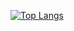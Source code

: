 [![Top Langs](https://github-readme-stats.vercel.app/api/top-langs/?username=rijenth&layout=compact)](https://github.com/anuraghazra/github-readme-stats)

